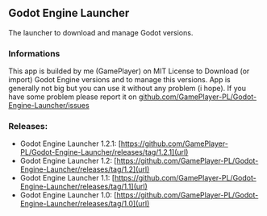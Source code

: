 ## Godot Engine Launcher

The launcher to download and manage Godot versions.

### Informations

This app is builded by me (GamePlayer) on MIT License to Download (or import) Godot Engine versions and to manage this versions. App is generally not big but you can use it without any problem (i hope). If you have some problem please report it on [github.com/GamePlayer-PL/Godot-Engine-Launcher/issues](url)

### Releases:
 - Godot Engine Launcher 1.2.1: [https://github.com/GamePlayer-PL/Godot-Engine-Launcher/releases/tag/1.2.1](url)
 - Godot Engine Launcher 1.2: [https://github.com/GamePlayer-PL/Godot-Engine-Launcher/releases/tag/1.2](url)
 - Godot Engine Launcher 1.1: [https://github.com/GamePlayer-PL/Godot-Engine-Launcher/releases/tag/1.1](url)
 - Godot Engine Launcher 1.0: [https://github.com/GamePlayer-PL/Godot-Engine-Launcher/releases/tag/1.0](url)

